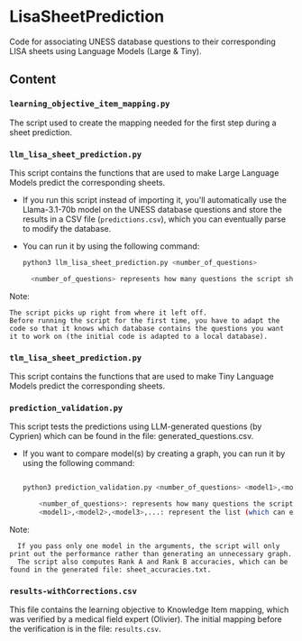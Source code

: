 # LisaSheetPrediction
Code for associating UNESS database questions to their corresponding LISA sheets using Language Models (Large & Tiny).

## Content

### `learning_objective_item_mapping.py`
The script used to create the mapping needed for the first step during a sheet prediction.

### `llm_lisa_sheet_prediction.py`
This script contains the functions that are used to make Large Language Models predict the corresponding sheets.
- If you run this script instead of importing it, you'll automatically use the Llama-3.1-70b model on the UNESS database questions and store the results in a CSV file (`predictions.csv`), which you can eventually parse to modify the database.
- You can run it by using the following command:

  ```bash
  python3 llm_lisa_sheet_prediction.py <number_of_questions>

    <number_of_questions> represents how many questions the script should work on during that run (defaults to 500).

Note:

    The script picks up right from where it left off.
    Before running the script for the first time, you have to adapt the code so that it knows which database contains the questions you want it to work on (the initial code is adapted to a local database).

### `tlm_lisa_sheet_prediction.py`
This script contains the functions that are used to make Tiny Language Models predict the corresponding sheets.

### `prediction_validation.py`
This script tests the predictions using LLM-generated questions (by Cyprien) which can be found in the file: generated_questions.csv.

  - If you want to compare model(s) by creating a graph, you can run it by using the following command:

    ```bash

    python3 prediction_validation.py <number_of_questions> <model1>,<model2>,<model3>,...

        <number_of_questions>: represents how many questions the script should work on during that run.
        <model1>,<model2>,<model3>,...: represent the list (which can eventually contain only one) of models that you want to compare.

Note:

      If you pass only one model in the arguments, the script will only print out the performance rather than generating an unnecessary graph.
      The script also computes Rank A and Rank B accuracies, which can be found in the generated file: sheet_accuracies.txt.

### `results-withCorrections.csv`
This file contains the learning objective to Knowledge Item mapping, which was verified by a medical field expert (Olivier). The initial mapping before the verification is in the file: `results.csv`.
